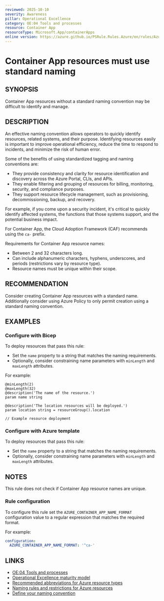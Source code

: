 ```yaml
---
reviewed: 2025-10-10
severity: Awareness
pillar: Operational Excellence
category: OE:04 Tools and processes
resource: Container App
resourceType: Microsoft.App/containerApps
online version: https://azure.github.io/PSRule.Rules.Azure/en/rules/Azure.ContainerApp.Naming/
---
```


# Container App resources must use standard naming

## SYNOPSIS

Container App resources without a standard naming convention may be difficult to identify and manage.

## DESCRIPTION

An effective naming convention allows operators to quickly identify resources, related systems, and their purpose.
Identifying resources easily is important to improve operational efficiency, reduce the time to respond to incidents,
and minimize the risk of human error.

Some of the benefits of using standardized tagging and naming conventions are:

- They provide consistency and clarity for resource identification and discovery across the Azure Portal, CLIs, and APIs.
- They enable filtering and grouping of resources for billing, monitoring, security, and compliance purposes.
- They support resource lifecycle management, such as provisioning, decommissioning, backup, and recovery.

For example, if you come upon a security incident, it's critical to quickly identify affected systems,
the functions that those systems support, and the potential business impact.

For Container App, the Cloud Adoption Framework (CAF) recommends using the `ca-` prefix.

Requirements for Container App resource names:

- Between 2 and 32 characters long.
- Can include alphanumeric characters, hyphens, underscores, and periods (restrictions vary by resource type).
- Resource names must be unique within their scope.

## RECOMMENDATION

Consider creating Container App resources with a standard name.
Additionally consider using Azure Policy to only permit creation using a standard naming convention.

## EXAMPLES

### Configure with Bicep

To deploy resources that pass this rule:

- Set the `name` property to a string that matches the naming requirements.
- Optionally, consider constraining name parameters with `minLength` and `maxLength` attributes.

For example:

```bicep
@minLength(2)
@maxLength(32)
@description('The name of the resource.')
param name string

@description('The location resources will be deployed.')
param location string = resourceGroup().location

// Example resource deployment
```

### Configure with Azure template

To deploy resources that pass this rule:

- Set the `name` property to a string that matches the naming requirements.
- Optionally, consider constraining name parameters with `minLength` and `maxLength` attributes.

## NOTES

This rule does not check if Container App resource names are unique.

<!-- caf:note name-format -->

### Rule configuration

<!-- module:config rule AZURE_CONTAINER_APP_NAME_FORMAT -->

To configure this rule set the `AZURE_CONTAINER_APP_NAME_FORMAT` configuration value to a regular expression
that matches the required format.

For example:

```yaml
configuration:
  AZURE_CONTAINER_APP_NAME_FORMAT: '^ca-'
```

## LINKS

- [OE:04 Tools and processes](https://learn.microsoft.com/azure/well-architected/operational-excellence/tools-processes)
- [Operational Excellence maturity model](https://learn.microsoft.com/azure/well-architected/operational-excellence/maturity-model?tabs=level2)
- [Recommended abbreviations for Azure resource types](https://learn.microsoft.com/azure/cloud-adoption-framework/ready/azure-best-practices/resource-abbreviations)
- [Naming rules and restrictions for Azure resources](https://learn.microsoft.com/azure/azure-resource-manager/management/resource-name-rules)
- [Define your naming convention](https://learn.microsoft.com/azure/cloud-adoption-framework/ready/azure-best-practices/resource-naming)
